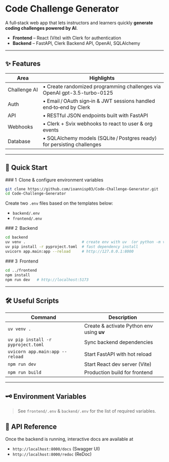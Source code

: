 # Code Challenge Generator

A full‑stack web app that lets instructors and learners quickly **generate coding challenges powered by AI**.

- **Frontend** – React (Vite) with Clerk for authentication  
- **Backend**  – FastAPI, Clerk Backend API, OpenAI, SQLAlchemy  
---

## ✨ Features

| Area        | Highlights                                                                    |
|-------------|--------------------------------------------------------------------------------|
| Challenge AI| • Create randomized programming challenges via OpenAI gpt-3.5-turbo-0125                  |
| Auth        | • Email / OAuth sign‑in & JWT sessions handled end‑to‑end by Clerk            |
| API         | • RESTful JSON endpoints built with FastAPI                                   |
| Webhooks    | • Clerk + Svix webhooks to react to user & org events                         |
| Database    | • SQLAlchemy models (SQLite / Postgres ready) for persisting challenges       |
---

## 🚀 Quick Start

### 1  Clone & configure environment variables

```bash
git clone https://github.com/ioannisp03/Code-Challenge-Generator.git
cd Code-Challenge-Generator
```

Create two `.env` files based on the templates below:

* `backend/.env`
* `frontend/.env`

### 2  Backend

```bash
cd backend
uv venv .                         # create env with uv  (or python -m venv .venv)
uv pip install -r pyproject.toml  # fast dependency install
uvicorn app.main:app --reload     # http://127.0.0.1:8000
```

### 3  Frontend

```bash
cd ../frontend
npm install
npm run dev   # http://localhost:5173
```

---

## 🛠️ Useful Scripts

| Command                                | Description                                 |
|----------------------------------------|---------------------------------------------|
| `uv venv .`                            | Create & activate Python env using **uv**   |
| `uv pip install -r pyproject.toml`     | Sync backend dependencies                   |
| `uvicorn app.main:app --reload`        | Start FastAPI with hot reload               |
| `npm run dev`                          | Start React dev server (Vite)               |
| `npm run build`                        | Production build for frontend               |

---

## 🗝️ Environment Variables

> See `frontend/.env` & `backend/.env` for the list of required variables.

## 📄 API Reference

Once the backend is running, interactive docs are available at  

* `http://localhost:8000/docs` (Swagger UI)  
* `http://localhost:8000/redoc` (ReDoc)


